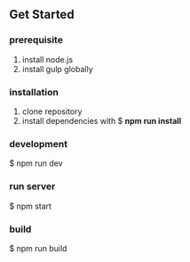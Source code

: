 ## Get Started
### prerequisite
1. install node.js
2. install gulp globally
### installation
1. clone repository
2. install dependencies with $ **npm run install**
### development
$ npm run dev
### run server 
$ npm start
### build
$ npm run build
